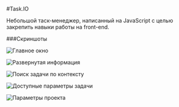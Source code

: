 #Task.IO

Небольшой таск-менеджер, написанный на JavaScript с целью закрепить
навыки работы на front-end.

###Скриншоты

![Главное окно](https://farm3.staticflickr.com/2914/14170430625_ec223ab41a_o.png)

![Развернутая информация](https://farm3.staticflickr.com/2901/14190532923_4313d658b2_o.png)

![Поиск задачи по контексту](https://farm8.staticflickr.com/7330/13983768649_c88631f6df_o.png)

![Доступные параметры задачи](https://farm8.staticflickr.com/7447/14147277986_66f6b573c6_o.png)

![Параметры проекта](https://farm8.staticflickr.com/7419/13983802058_cf216e468f_o.png)